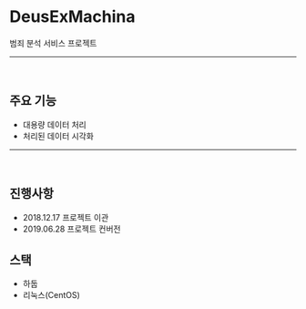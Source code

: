 # DeusExMachina
범죄 분석 서비스 프로젝트

<hr>
<br>

## 주요 기능
- 대용량 데이터 처리
- 처리된 데이터 시각화

<hr>
<br>

## 진행사항
- 2018.12.17 프로젝트 이관
- 2019.06.28 프로젝트 컨버전

## 스택
- 하둡
- 리눅스(CentOS)
